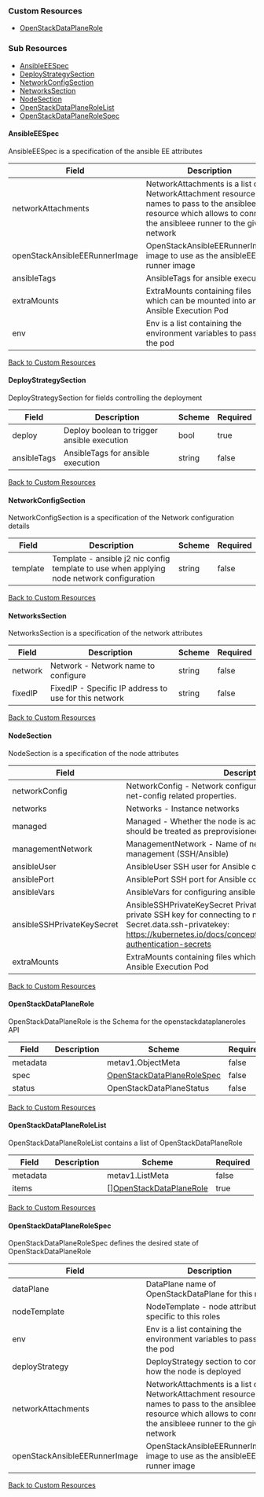 
### Custom Resources

* [OpenStackDataPlaneRole](#openstackdataplanerole)

### Sub Resources

* [AnsibleEESpec](#ansibleeespec)
* [DeployStrategySection](#deploystrategysection)
* [NetworkConfigSection](#networkconfigsection)
* [NetworksSection](#networkssection)
* [NodeSection](#nodesection)
* [OpenStackDataPlaneRoleList](#openstackdataplanerolelist)
* [OpenStackDataPlaneRoleSpec](#openstackdataplanerolespec)

#### AnsibleEESpec

AnsibleEESpec is a specification of the ansible EE attributes

| Field | Description | Scheme | Required |
| ----- | ----------- | ------ | -------- |
| networkAttachments | NetworkAttachments is a list of NetworkAttachment resource names to pass to the ansibleee resource which allows to connect the ansibleee runner to the given network | []string | true |
| openStackAnsibleEERunnerImage | OpenStackAnsibleEERunnerImage image to use as the ansibleEE runner image | string | true |
| ansibleTags | AnsibleTags for ansible execution | string | false |
| extraMounts | ExtraMounts containing files which can be mounted into an Ansible Execution Pod | []storage.VolMounts | true |
| env | Env is a list containing the environment variables to pass to the pod | []corev1.EnvVar | false |

[Back to Custom Resources](#custom-resources)

#### DeployStrategySection

DeployStrategySection for fields controlling the deployment

| Field | Description | Scheme | Required |
| ----- | ----------- | ------ | -------- |
| deploy | Deploy boolean to trigger ansible execution | bool | true |
| ansibleTags | AnsibleTags for ansible execution | string | false |

[Back to Custom Resources](#custom-resources)

#### NetworkConfigSection

NetworkConfigSection is a specification of the Network configuration details

| Field | Description | Scheme | Required |
| ----- | ----------- | ------ | -------- |
| template | Template - ansible j2 nic config template to use when applying node network configuration | string | false |

[Back to Custom Resources](#custom-resources)

#### NetworksSection

NetworksSection is a specification of the network attributes

| Field | Description | Scheme | Required |
| ----- | ----------- | ------ | -------- |
| network | Network - Network name to configure | string | false |
| fixedIP | FixedIP - Specific IP address to use for this network | string | false |

[Back to Custom Resources](#custom-resources)

#### NodeSection

NodeSection is a specification of the node attributes

| Field | Description | Scheme | Required |
| ----- | ----------- | ------ | -------- |
| networkConfig | NetworkConfig - Network configuration details. Contains os-net-config related properties. | [NetworkConfigSection](#networkconfigsection) | false |
| networks | Networks - Instance networks | [][NetworksSection](#networkssection) | false |
| managed | Managed - Whether the node is actually provisioned (True) or should be treated as preprovisioned (False) | bool | false |
| managementNetwork | ManagementNetwork - Name of network to use for management (SSH/Ansible) | string | false |
| ansibleUser | AnsibleUser SSH user for Ansible connection | string | false |
| ansiblePort | AnsiblePort SSH port for Ansible connection | int | false |
| ansibleVars | AnsibleVars for configuring ansible | string | false |
| ansibleSSHPrivateKeySecret | AnsibleSSHPrivateKeySecret Private SSH Key secret containing private SSH key for connecting to node. Must be of the form: Secret.data.ssh-privatekey: <base64 encoded private key contents> https://kubernetes.io/docs/concepts/configuration/secret/#ssh-authentication-secrets | string | true |
| extraMounts | ExtraMounts containing files which can be mounted into an Ansible Execution Pod | []storage.VolMounts | true |

[Back to Custom Resources](#custom-resources)

#### OpenStackDataPlaneRole

OpenStackDataPlaneRole is the Schema for the openstackdataplaneroles API

| Field | Description | Scheme | Required |
| ----- | ----------- | ------ | -------- |
| metadata |  | metav1.ObjectMeta | false |
| spec |  | [OpenStackDataPlaneRoleSpec](#openstackdataplanerolespec) | false |
| status |  | OpenStackDataPlaneStatus | false |

[Back to Custom Resources](#custom-resources)

#### OpenStackDataPlaneRoleList

OpenStackDataPlaneRoleList contains a list of OpenStackDataPlaneRole

| Field | Description | Scheme | Required |
| ----- | ----------- | ------ | -------- |
| metadata |  | metav1.ListMeta | false |
| items |  | [][OpenStackDataPlaneRole](#openstackdataplanerole) | true |

[Back to Custom Resources](#custom-resources)

#### OpenStackDataPlaneRoleSpec

OpenStackDataPlaneRoleSpec defines the desired state of OpenStackDataPlaneRole

| Field | Description | Scheme | Required |
| ----- | ----------- | ------ | -------- |
| dataPlane | DataPlane name of OpenStackDataPlane for this role | string | false |
| nodeTemplate | NodeTemplate - node attributes specific to this roles | [NodeSection](#nodesection) | false |
| env | Env is a list containing the environment variables to pass to the pod | []corev1.EnvVar | false |
| deployStrategy | DeployStrategy section to control how the node is deployed | [DeployStrategySection](#deploystrategysection) | false |
| networkAttachments | NetworkAttachments is a list of NetworkAttachment resource names to pass to the ansibleee resource which allows to connect the ansibleee runner to the given network | []string | true |
| openStackAnsibleEERunnerImage | OpenStackAnsibleEERunnerImage image to use as the ansibleEE runner image | string | true |

[Back to Custom Resources](#custom-resources)
